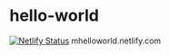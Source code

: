 # hello-world
[![Netlify Status](https://api.netlify.com/api/v1/badges/ff3043c3-59de-4433-a860-f150018042e5/deploy-status)](https://app.netlify.com/sites/mhelloworld/deploys)
mhelloworld.netlify.com
